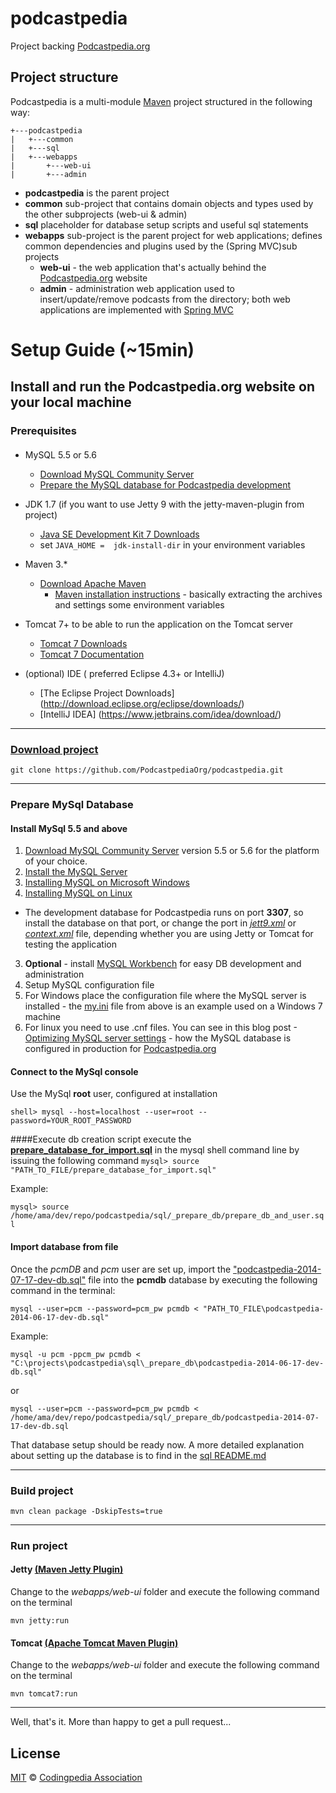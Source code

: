 podcastpedia
================

Project backing [Podcastpedia.org](http://www.podcastpedia.org)

## Project structure
Podcastpedia is a multi-module  [Maven](http://maven.apache.org/download.cgi) project structured in the following way:
```
+---podcastpedia
|   +---common
|   +---sql
|   +---webapps
|       +---web-ui
|       +---admin
```
* **podcastpedia** is the parent project 
* **common** sub-project that contains domain objects and types used by the other subprojects (web-ui & admin)
* **sql** placeholder for database setup scripts and useful sql statements 
* **webapps** sub-project is the parent project for web applications; defines common dependencies and plugins used by the (Spring MVC)sub projects 
  * **web-ui** - the web application that's actually behind the  [Podcastpedia.org](http://www.podcastpedia.org) website
  * **admin** - administration web application used to insert/update/remove podcasts from the directory; both web applications are implemented with [Spring MVC](http://docs.spring.io/spring/docs/current/spring-framework-reference/html/mvc.html)

Setup Guide (~15min)
================
## Install and run the Podcastpedia.org website on your local machine

### Prerequisites
#### 
* MySQL 5.5 or 5.6 
  * [Download MySQL Community Server](http://dev.mysql.com/downloads/mysql/)
  * [Prepare the MySQL database for Podcastpedia development](sql/README.md)

* JDK 1.7 (if you want to use Jetty 9 with the jetty-maven-plugin from project)
  * [Java SE Development Kit 7 Downloads](http://www.oracle.com/technetwork/java/javase/downloads/jdk7-downloads-1880260.html)
  * set `JAVA_HOME =  jdk-install-dir` in your environment variables
* Maven 3.*
  * [Download Apache Maven](http://maven.apache.org/download.cgi) 
    * [Maven installation instructions](https://maven.apache.org/download.cgi#Installation) - basically extracting the archives and settings some environment variables
* Tomcat 7+ to be able to run the application on the Tomcat server
  *  [Tomcat 7 Downloads](http://tomcat.apache.org/download-70.cgi)
  *  [Tomcat 7 Documentation](http://tomcat.apache.org/tomcat-7.0-doc/index.html)
* (optional) IDE ( preferred Eclipse 4.3+ or IntelliJ) 
  * [The Eclipse Project Downloads] (http://download.eclipse.org/eclipse/downloads/)  
  * [IntelliJ IDEA] (https://www.jetbrains.com/idea/download/)

***
### [Download project](https://github.com/PodcastpediaOrg/podcastpedia)
```
git clone https://github.com/PodcastpediaOrg/podcastpedia.git
```
***

### Prepare MySql Database 
#### Install MySql 5.5 and above
1. [Download MySQL Community Server](http://dev.mysql.com/downloads/mysql/) version 5.5 or 5.6 for the platform of your choice. 
2. [Install the MySQL Server](http://dev.mysql.com/doc/refman/5.6/en/installing.html)
  1. [Installing MySQL on Microsoft Windows](http://dev.mysql.com/doc/refman/5.6/en/windows-installation.html)
  2. [Installing MySQL on Linux](http://dev.mysql.com/doc/refman/5.6/en/linux-installation.html)
  * The development database for Podcastpedia runs on port **3307**, so install the database on that port, or change the port in [_jett9.xml_](../../web-ui/src/main/resources/config/jetty9.xml) or [_context.xml_](https://github.com/podcastpedia/podcastpedia-web/blob/master/src/main/webapp/META-INF/context.xml) file, depending whether you are using Jetty or Tomcat for testing the application 
3. __Optional__ - install [MySQL Workbench](http://www.mysql.com/products/workbench/) for easy DB development and administration
4. Setup MySQL configuration file
  1. For Windows place the configuration file where the MySQL server is installed - the [my.ini](_prepare_database_for_development/my.ini) file from above is an example used on a Windows 7 machine 
  2. For linux you need to use .cnf files. You can see in this blog post -[Optimizing MySQL server settings](http://www.codingpedia.org/ama/optimizing-mysql-server-settings/) - how the MySQL database is configured in production for [Podcastpedia.org](http://www.podcastpedia.org)

#### Connect to the MySql console
Use the MySql **root** user, configured at installation
```
shell> mysql --host=localhost --user=root --password=YOUR_ROOT_PASSWORD
```
####Execute db creation script
execute the [__prepare_database_for_import.sql__](sql/_prepare_database_for_development/prepare_database_for_import.sql) in the mysql shell command line by issuing the following command
`mysql> source "PATH_TO_FILE/prepare_database_for_import.sql"`

Example:

`mysql> source /home/ama/dev/repo/podcastpedia/sql/_prepare_db/prepare_db_and_user.sql`

#### Import database from file
Once the *pcmDB* and *pcm* user are set up, import the ["podcastpedia-2014-07-17-dev-db.sql"](sql/_prepare_database_for_development/podcastpedia-2014-07-17-dev-db.sql) file into the **pcmdb** database by executing the following command in the terminal:
```
mysql --user=pcm --password=pcm_pw pcmdb < "PATH_TO_FILE\podcastpedia-2014-06-17-dev-db.sql"
```
Example: 

```
mysql -u pcm -ppcm_pw pcmdb < "C:\projects\podcastpedia\sql\_prepare_db\podcastpedia-2014-06-17-dev-db.sql"
```
or
```
mysql --user=pcm --password=pcm_pw pcmdb < /home/ama/dev/repo/podcastpedia/sql/_prepare_db/podcastpedia-2014-07-17-dev-db.sql
```

That database setup should be ready now. A more detailed explanation about setting up the database is to find in the [sql README.md](sql/README.md)
***

### Build project 
```
mvn clean package -DskipTests=true
```
***
### Run project 
#### Jetty [(Maven Jetty Plugin)](http://www.eclipse.org/jetty/documentation/current/jetty-maven-plugin.html)
Change to the *webapps/web-ui* folder and execute the following command on the terminal

```
mvn jetty:run
```
#### Tomcat [(Apache Tomcat Maven Plugin)](http://tomcat.apache.org/maven-plugin.html)
Change to the *webapps/web-ui* folder and execute the following command on the terminal

```
mvn tomcat7:run
```
***

Well, that's it. More than happy to get a pull request...  
## License

[MIT](https://github.com/podcastpedia/podcastpedia-web/blob/master/LICENSE.txt) &copy; [Codingpedia Association](http://www.codingpedia.org/about-us/)
